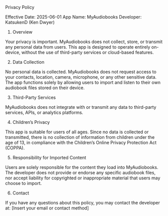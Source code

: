 Privacy Policy

Effective Date: 2025-06-01
App Name: MyAudiobooks
Developer: KatsukenD (Ken Dwyer)

1. Overview

Your privacy is important. MyAudiobooks does not collect, store, or transmit any personal data from users. This app is designed to operate entirely on-device, without the use of third-party services or cloud-based features.

2. Data Collection

No personal data is collected.
MyAudiobooks does not request access to your contacts, location, camera, microphone, or any other sensitive data. The app functions solely by allowing users to import and listen to their own audiobook files stored on their device.

3. Third-Party Services

MyAudiobooks does not integrate with or transmit any data to third-party services, APIs, or analytics platforms.

4. Children’s Privacy

This app is suitable for users of all ages. Since no data is collected or transmitted, there is no collection of information from children under the age of 13, in compliance with the Children’s Online Privacy Protection Act (COPPA).

5. Responsibility for Imported Content

Users are solely responsible for the content they load into MyAudiobooks. The developer does not provide or endorse any specific audiobook files, nor accept liability for copyrighted or inappropriate material that users may choose to import.

6. Contact

If you have any questions about this policy, you may contact the developer at:
[Insert your email or contact method]
